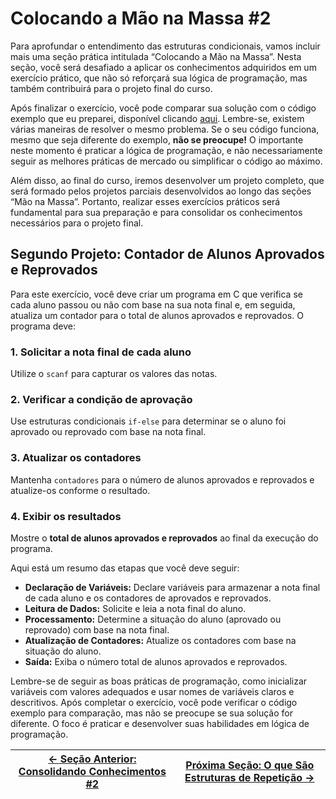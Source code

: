 # Colocando a Mão na Massa #2

Para aprofundar o entendimento das estruturas condicionais, vamos incluir mais uma seção prática intitulada “Colocando a Mão na Massa”. Nesta seção, você será desafiado a aplicar os conhecimentos adquiridos em um exercício prático, que não só reforçará sua lógica de programação, mas também contribuirá para o projeto final do curso.

Após finalizar o exercício, você pode comparar sua solução com o código exemplo que eu preparei, disponível clicando [aqui](). Lembre-se, existem várias maneiras de resolver o mesmo problema. Se o seu código funciona, mesmo que seja diferente do exemplo, **não se preocupe!** O importante neste momento é praticar a lógica de programação, e não necessariamente seguir as melhores práticas de mercado ou simplificar o código ao máximo.

Além disso, ao final do curso, iremos desenvolver um projeto completo, que será formado pelos projetos parciais desenvolvidos ao longo das seções “Mão na Massa”. Portanto, realizar esses exercícios práticos será fundamental para sua preparação e para consolidar os conhecimentos necessários para o projeto final.

## Segundo Projeto: Contador de Alunos Aprovados e Reprovados

Para este exercício, você deve criar um programa em C que verifica se cada aluno passou ou não com base na sua nota final e, em seguida, atualiza um contador para o total de alunos aprovados e reprovados. O programa deve:

### 1. Solicitar a nota final de cada aluno

Utilize o `scanf` para capturar os valores das notas.

### 2. Verificar a condição de aprovação

Use estruturas condicionais `if-else` para determinar se o aluno foi aprovado ou reprovado com base na nota final.

### 3. Atualizar os contadores

Mantenha `contadores` para o número de alunos aprovados e reprovados e atualize-os conforme o resultado.

### 4. Exibir os resultados

Mostre o **total de alunos aprovados e reprovados** ao final da execução do programa.

Aqui está um resumo das etapas que você deve seguir:

-   **Declaração de Variáveis:** Declare variáveis para armazenar a nota final de cada aluno e os contadores de aprovados e reprovados.
-   **Leitura de Dados:** Solicite e leia a nota final do aluno.
-   **Processamento:** Determine a situação do aluno (aprovado ou reprovado) com base na nota final.
-   **Atualização de Contadores:** Atualize os contadores com base na situação do aluno.
-   **Saída:** Exiba o número total de alunos aprovados e reprovados.

Lembre-se de seguir as boas práticas de programação, como inicializar variáveis com valores adequados e usar nomes de variáveis claros e descritivos. Após completar o exercício, você pode verificar o código exemplo para comparação, mas não se preocupe se sua solução for diferente. O foco é praticar e desenvolver suas habilidades em lógica de programação.

| [← Seção Anterior: Consolidando Conhecimentos #2](https://github.com/ArturColen/Pre-AEDS1-Workshop/blob/main/materiais/04-estruturas-condicionais/04.04-consolidando-conhecimentos-02.md) | [Próxima Seção: O que São Estruturas de Repetição →](https://github.com/ArturColen/Pre-AEDS1-Workshop/blob/main/materiais/05-estruturas-de-repeticao/05.01-o-que-sao-estruturas-de-repeticao.md) |
| ----------------------------------------------------------------------------------------------------------------------------------------------------------------------------------------- | ------------------------------------------------------------------------------------------------------------------------------------------------------------------------------------------------ |
